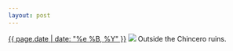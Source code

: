 ```yaml
---
layout: post
---
```


<p>
  <time><a href="/178">{{ page.date | date: "%e %B, %Y" }}</a></time>
  <a href="/178"><img src="{{ site.assets_url }}/178.jpg"/></a>
  <span>Outside the Chincero ruins.</span>
</p>
